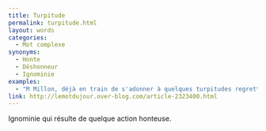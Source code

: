 ```yaml
---
title: Turpitude
permalink: turpitude.html
layout: words
categories:
  - Mot complexe
synonyms:
  - Honte
  - Déshonneur
  - Ignominie
examples:
  - "M Millon, déjà en train de s'adonner à quelques turpitudes regrettables ?"
link: http://lemotdujour.over-blog.com/article-2323400.html
---
```


Ignominie qui résulte de quelque action honteuse.

